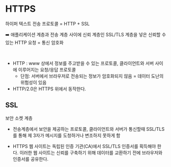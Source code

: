 # HTTPS

하이퍼 텍스트 전송 프로토콜 = HTTP + SSL

➡️ 애플리케이션 계층과 전송 계층 사이에 신뢰 계층인 SSL/TLS 계층을 넣은 신뢰할 수 있는 HTTP 요청 = 통신 암호화

<br>


- HTTP : www 상에서 정보를 주고받을 수 있는 프로토콜, 클라이언트와 서버 사이에 이루어지는 요청/응답 프로토콜
    - 단점: 서버에서 브라우저로 전송되는 정보가 암호화되지 않음 = 데이터 도난의 위험성이 있음
- HTTP/2.0은 HTTPS 위에서 동작한다.  


## SSL

보안 소켓 계층

- 전송계층에서 보안을 제공하는 프로토콜, 클라이언트와 서버가 통신할때 SSL/TLS를 통해 제 3자가 메시지를 도청하거나 변조하지 못하게 함

- HTTPS 웹 사이트는 독립된 인증 기관(CA)에서 SSL/TLS 인증서를 획득해야 한다. 이러한 웹 사이트는 신뢰를 구축하기 위해 데이터를 교환하기 전에 브라우저와 인증서를 공유한다.